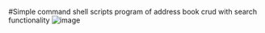 #Simple command shell scripts program of  address book crud  with search functionality
![image](https://github.com/user-attachments/assets/78605af6-567c-4848-be60-0e7640ab7e37)
